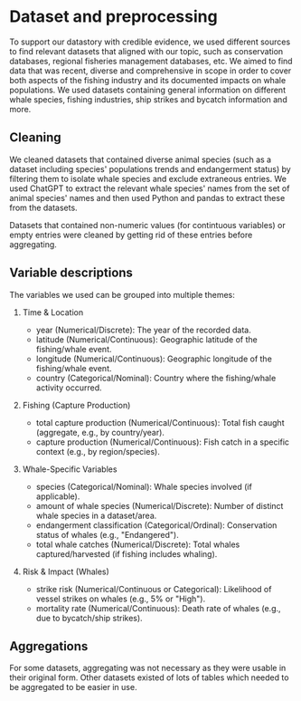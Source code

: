 # Dataset and preprocessing

To support our datastory with credible evidence, we used different sources to find relevant datasets that aligned with our topic, such as conservation databases, regional fisheries management databases, etc. We aimed to find data that was recent, diverse and comprehensive in scope in order to cover both aspects of the fishing industry and its documented impacts on whale populations.
We used datasets containing general information on different whale species, fishing industries, ship strikes and bycatch information and more.

## Cleaning

We cleaned datasets that contained diverse animal species (such as a dataset including species' populations trends and endangerment status) by filtering them to isolate whale species and exclude extraneous entries. We used ChatGPT to extract the relevant whale species' names from the set of animal species' names and then used Python and pandas to extract these from the datasets. 

Datasets that contained non-numeric values (for contintuous variables) or empty entries were cleaned by getting rid of these entries before aggregating.

## Variable descriptions

The variables we used can be grouped into multiple themes:

1. Time & Location
    - year (Numerical/Discrete): The year of the recorded data.
    - latitude (Numerical/Continuous): Geographic latitude of the fishing/whale event.
    - longitude (Numerical/Continuous): Geographic longitude of the fishing/whale event.
    - country (Categorical/Nominal): Country where the fishing/whale activity occurred.

2. Fishing (Capture Production)
    - total capture production (Numerical/Continuous): Total fish caught (aggregate, e.g., by country/year).
    - capture production (Numerical/Continuous): Fish catch in a specific context (e.g., by region/species).

3. Whale-Specific Variables
    - species (Categorical/Nominal): Whale species involved (if applicable).
    - amount of whale species (Numerical/Discrete): Number of distinct whale species in a dataset/area.
    - endangerment classification (Categorical/Ordinal): Conservation status of whales (e.g., "Endangered").
    - total whale catches (Numerical/Discrete): Total whales captured/harvested (if fishing includes whaling).

4. Risk & Impact (Whales)
    - strike risk (Numerical/Continuous or Categorical): Likelihood of vessel strikes on whales (e.g., 5% or "High").
    - mortality rate (Numerical/Continuous): Death rate of whales (e.g., due to bycatch/ship strikes).
      
## Aggregations

For some datasets, aggregating was not necessary as they were usable in their original form. Other datasets existed of lots of tables which needed to be aggregated to be easier in use.

